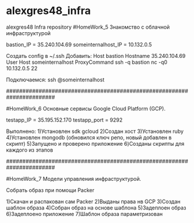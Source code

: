 # alexgres48_infra
alexgres48 Infra repository
#HomeWork_5 Знакомство с облачной инфраструктурой

bastion_IP = 35.240.104.69
someinternalhost_IP = 10.132.0.5

Создать config в ~/.ssh
Добавить:
Host bastion Hostname 35.240.104.69 User <appuser>
Host someinternalhost ProxyCommand ssh -q bastion nc -q0 10.132.0.5 22

Подключаемся: ssh <appuser>@someinternalhost

#######################################################################

#HomeWork_6 Основные сервисы Google Cloud Platform (GCP).

testapp_IP = 35.195.152.170
testapp_port = 9292

Выполнено:
1)Установлен sdk gcloud
2)Создан хост
3)Установлен ruby
4)Установлен mongodb (обновился ключ репо, новый добавлен в скрипт)
5)Запущено и проверено приложение
6)Созданы скрипты для каждого из этапов

#######################################################################

#HomeWork_7 Модели управления инфраструктурой.

Собрать образ при помощи Packer

1)Скачан и распакован сам Packer
2)Выданы права нв GCP
3)Создан шаблон образа
4)Собран образ на основе шаблона
5)Задеплоен образ
6)Задеплоено приложение
7)Шаблон образа параметризован
